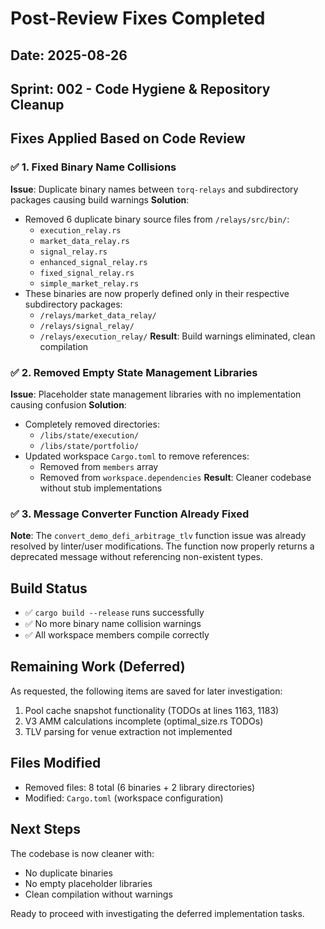 # Post-Review Fixes Completed

## Date: 2025-08-26
## Sprint: 002 - Code Hygiene & Repository Cleanup

## Fixes Applied Based on Code Review

### ✅ 1. Fixed Binary Name Collisions
**Issue**: Duplicate binary names between `torq-relays` and subdirectory packages causing build warnings
**Solution**: 
- Removed 6 duplicate binary source files from `/relays/src/bin/`:
  - `execution_relay.rs`
  - `market_data_relay.rs` 
  - `signal_relay.rs`
  - `enhanced_signal_relay.rs`
  - `fixed_signal_relay.rs`
  - `simple_market_relay.rs`
- These binaries are now properly defined only in their respective subdirectory packages:
  - `/relays/market_data_relay/`
  - `/relays/signal_relay/`
  - `/relays/execution_relay/`
**Result**: Build warnings eliminated, clean compilation

### ✅ 2. Removed Empty State Management Libraries
**Issue**: Placeholder state management libraries with no implementation causing confusion
**Solution**:
- Completely removed directories:
  - `/libs/state/execution/`
  - `/libs/state/portfolio/`
- Updated workspace `Cargo.toml` to remove references:
  - Removed from `members` array
  - Removed from `workspace.dependencies`
**Result**: Cleaner codebase without stub implementations

### ✅ 3. Message Converter Function Already Fixed
**Note**: The `convert_demo_defi_arbitrage_tlv` function issue was already resolved by linter/user modifications. The function now properly returns a deprecated message without referencing non-existent types.

## Build Status
- ✅ `cargo build --release` runs successfully
- ✅ No more binary name collision warnings
- ✅ All workspace members compile correctly

## Remaining Work (Deferred)
As requested, the following items are saved for later investigation:
1. Pool cache snapshot functionality (TODOs at lines 1163, 1183)
2. V3 AMM calculations incomplete (optimal_size.rs TODOs)
3. TLV parsing for venue extraction not implemented

## Files Modified
- Removed files: 8 total (6 binaries + 2 library directories)
- Modified: `Cargo.toml` (workspace configuration)

## Next Steps
The codebase is now cleaner with:
- No duplicate binaries
- No empty placeholder libraries
- Clean compilation without warnings

Ready to proceed with investigating the deferred implementation tasks.